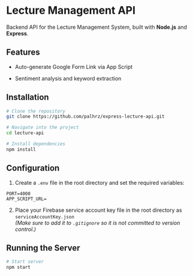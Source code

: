 # Lecture Management API

Backend API for the Lecture Management System, built with **Node.js** and **Express**.

## Features
+ Auto-generate Google Form Link via App Script
- Sentiment analysis and keyword extraction

## Installation
```bash
# Clone the repository
git clone https://github.com/palhrz/express-lecture-api.git

# Navigate into the project
cd lecture-api

# Install dependencies
npm install
```

## Configuration
1. Create a `.env` file in the root directory and set the required variables:
```
PORT=4000
APP_SCRIPT_URL=
```

2. Place your Firebase service account key file in the root directory as `serviceAccountKey.json`  
   *(Make sure to add it to `.gitignore` so it is not committed to version control.)*

## Running the Server
```bash
# Start server
npm start
```